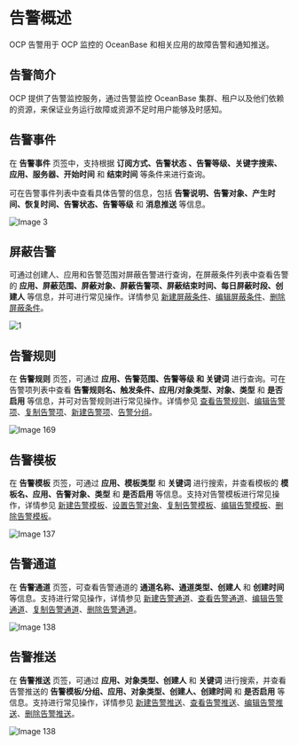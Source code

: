 告警概述
=========================

OCP 告警用于 OCP 监控的 OceanBase 和相关应用的故障告警和通知推送。

告警简介
-------------------------

OCP 提供了告警监控服务，通过告警监控 OceanBase 集群、租户以及他们依赖的资源，来保证业务运行故障或资源不足时用户能够及时感知。

告警事件
-------------------------

在 **告警事件** 页签中，支持根据 **订阅方式、告警状态 、告警等级、关键字搜索、应用、服务器、开始时间** 和 **结束时间** 等条件来进行查询。

可在告警事件列表中查看具体告警的信息，包括 **告警说明、告警对象、产生时间、恢复时间、告警状态、告警等级** 和 **消息推送** 等信息。

![Image 3](https://obbusiness-private.oss-cn-shanghai.aliyuncs.com/doc/img/ocp/401/%E5%91%8A%E8%AD%A6%E4%BA%8B%E4%BB%B6%E5%88%97%E8%A1%A81.png)

屏蔽告警
-------------------------

可通过创建人、应用和告警范围对屏蔽告警进行查询，在屏蔽条件列表中查看告警的 **应用、屏蔽范围、屏蔽对象、屏蔽告警项、屏蔽结束时间、每日屏蔽时段、创建人** 等信息，并可进行常见操作。详情参见 [新建屏蔽条件](800.manage-blocking-conditions/100.create-a-blocking-condition.md)、[编辑屏蔽条件](800.manage-blocking-conditions/200.edit-a-blocking-condition.md)、[删除屏蔽条件](800.manage-blocking-conditions/300.delete-a-blocking-condition.md)。

![1](https://obbusiness-private.oss-cn-shanghai.aliyuncs.com/doc/img/ocp/401/%E5%91%8A%E8%AD%A6%E5%B1%8F%E8%94%BD1.png)

告警规则
--------------------------

在 **告警规则** 页签，可通过 **应用、告警范围、告警等级 和 关键词** 进行查询。可在告警项列表中查看 **告警规则名、触发条件、应用/对象类型、对象、类型** 和 **是否启用** 等信息，并可对告警规则进行常见操作。详情参见 [查看告警规则](300.manage-alert-rules/200.view-an-alert-rule.md)、[编辑告警项](300.manage-alert-rules/400.edit-an-alert-rule.md)、[复制告警项](300.manage-alert-rules/300.copy-an-alert-rule.md)、[新建告警项](300.manage-alert-rules/100.create-an-alert-rule.md)、[告警分组](300.manage-alert-rules/600.rule-groups.md)。

![Image 169](https://obbusiness-private.oss-cn-shanghai.aliyuncs.com/doc/img/ocp/401/%E5%91%8A%E8%AD%A6%E8%A7%84%E5%88%99%E5%88%97%E8%A1%A8.png)

告警模板
----------------------------

在 **告警模板** 页签，可通过 **应用、模板类型** 和 **关键词** 进行搜索，并查看模板的 **模板名、应用、告警对象、类型** 和 **是否启用** 等信息。支持对告警模板进行常见操作，详情参见 [新建告警模板](400.manage-alert-templates/100.create-an-alert-template.md)、[设置告警对象](400.manage-alert-templates/200.set-alert-objects.md)、[复制告警模板](400.manage-alert-templates/500.copy-an-alert-template.md)、[编辑告警模板](400.manage-alert-templates/600.edit-an-alert-template.md)、[删除告警模板](400.manage-alert-templates/700.delete-an-alert-template.md)。

![Image 137](https://help-static-aliyun-doc.aliyuncs.com/assets/img/zh-CN/6338389461/p426069.png)

告警通道
---------------------------

在 **告警通道** 页签，可查看告警通道的 **通道名称、通道类型、创建人** 和 **创建时间** 等信息。支持进行常见操作，详情参见 [新建告警通道](500.manage-alert-channels/100.create-an-alert-channel.md)、[查看告警通道](500.manage-alert-channels/200.view-an-alert-channel.md)、[编辑告警通道](500.manage-alert-channels/300.edit-an-alert-channel.md)、[复制告警通道](500.manage-alert-channels/400.copy-an-alert-channel.md)、[删除告警通道](500.manage-alert-channels/500.delete-an-alarm-channel.md)。

![Image 138](https://obbusiness-private.oss-cn-shanghai.aliyuncs.com/doc/img/ocp/401/%E5%91%8A%E8%AD%A6%E9%80%9A%E9%81%931.png)

告警推送
---------------------------

在 **告警推送** 页签，可通过 **应用、对象类型、创建人** 和 **关键词** 进行搜索，并查看告警推送的 **告警模板/分组、应用、对象类型、创建人、创建时间** 和 **是否启用** 等信息。支持进行常见操作，详情参见 [新建告警推送](600.manage-alert-push/100.create-an-alert-push.md)、[查看告警推送](600.manage-alert-push/200.view-an-alert-push.md)、[编辑告警推送](600.manage-alert-push/300.edit-an-alert-push.md)、[删除告警推送](600.manage-alert-push/400.delete-an-alert-push.md)。

![Image 138](https://obbusiness-private.oss-cn-shanghai.aliyuncs.com/doc/img/ocp/401/%E5%91%8A%E8%AD%A6%E9%80%9A%E9%81%931.png)
